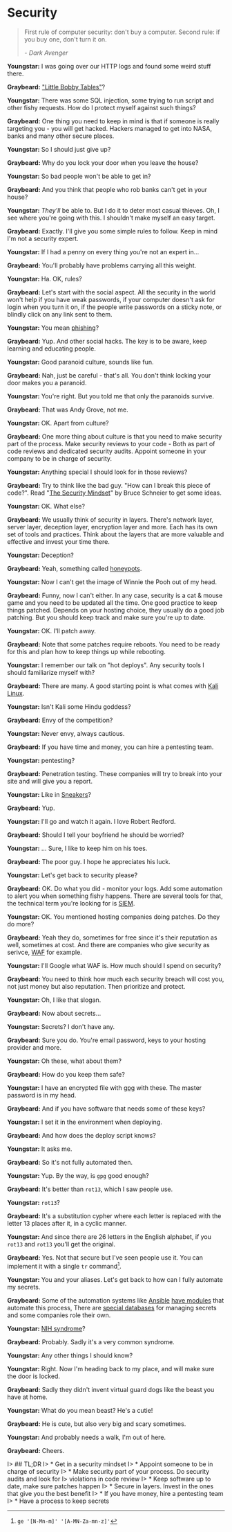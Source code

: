 # Security

> First rule of computer security: don't buy a computer. Second rule: if you buy
> one, don't turn it on.
> 
>    *- Dark Avenger*

**Youngstar:** I was going over our HTTP logs and found some weird stuff there.

**Graybeard:** ["Little Bobby Tables"][xkmom]?

**Youngstar:** There was some SQL injection, some trying to run script and other
fishy requests. How do I protect myself against such things?

**Graybeard:** One thing you need to keep in mind is that if someone is really
targeting you - you will get hacked. Hackers managed to get into NASA, banks and
many other secure places.

**Youngstar:** So I should just give up?

**Graybeard:** Why do you lock your door when you leave the house?

**Youngstar:** So bad people won't be able to get in?

**Graybeard:** And you think that people who rob banks can't get in your house?

**Youngstar:** *They'll* be able to. But I do it to deter most casual thieves.
Oh, I see where you're going with this. I shouldn't make myself an easy target.

**Graybeard:** Exactly. I'll give you some simple rules to follow. Keep in mind
I'm not a security expert.

**Youngstar:** If I had a penny on every thing you're not an expert in...

**Graybeard:** You'll probably have problems carrying all this weight.

**Youngstar:** Ha. OK, rules?

**Graybeard:** Let's start with the social aspect. All the security in the world
won't help if you have weak passwords, if your computer doesn't ask for login when
you turn it on, if the people write passwords on a sticky note, or blindly click
on any link sent to them.

**Youngstar:** You mean [phishing][phishing]?

**Graybeard:** Yup. And other social hacks. The key is to be aware, keep
learning and educating people.

**Youngstar:** Good paranoid culture, sounds like fun.

**Graybeard:** Nah, just be careful - that's all. You don't think locking your
door makes you a paranoid.

**Youngstar:** You're right. But you told me that only the paranoids survive.

**Graybeard:** That was Andy Grove, not me.

**Youngstar:** OK. Apart from culture?

**Graybeard:** One more thing about culture is that you need to make security
part of the process. Make security reviews to your code - Both as part of code
reviews and dedicated security audits. Appoint someone in your company to be in
charge of security.

**Youngstar:** Anything special I should look for in those reviews?

**Graybeard:** Try to think like the bad guy. "How can I break this piece of
code?". Read "[The Security Mindset][mindset]" by Bruce Schneier to get some
ideas.

**Youngstar:** OK. What else?

**Graybeard:** We usually think of security in layers. There's network layer,
server layer, deception layer, encryption layer and more. Each has its own set
of tools and practices. Think about the layers that are more valuable and
effective and invest your time there.

**Youngstar:** Deception?

**Graybeard:** Yeah, something called [honeypots][honey].

**Youngstar:** Now I can't get the image of Winnie the Pooh out of my head.

**Graybeard:** Funny, now I can't either. In any case, security is a cat & mouse
game and you need to be updated all the time. One good practice to keep things
patched. Depends on your hosting choice, they usually do a good job patching. But
you should keep track and make sure you're up to date.

**Youngstar:** OK. I'll patch away.

**Graybeard:** Note that some patches require reboots. You need to be ready for
this and plan how to keep things up while rebooting.

**Youngstar:** I remember our talk on "hot deploys". Any security tools I should
familiarize myself with?

**Graybeard:** There are many. A good starting point is what comes with [Kali
Linux][kali].

**Youngstar:** Isn't Kali some Hindu goddess?

**Graybeard:** Envy of the competition?

**Youngstar:** Never envy, always cautious.

**Graybeard:** If you have time and money, you can hire a pentesting team.

**Youngstar:** pentesting?

**Graybeard:** Penetration testing. These companies will try to break into your
site and will give you a report.

**Youngstar:** Like in [Sneakers][sneakers]?

**Graybeard:** Yup.

**Youngstar:** I'll go and watch it again. I love Robert Redford.

**Graybeard:** Should I tell your boyfriend he should be worried?

**Youngstar:** ... Sure, I like to keep him on his toes.

**Graybeard:** The poor guy. I hope he appreciates his luck.

**Youngstar:** Let's get back to security please?

**Graybeard:** OK. Do what you did - monitor your logs. Add some automation to
alert you when something fishy happens. There are several tools for that, the
technical term you're looking for is [SIEM][siem].

**Youngstar:** OK. You mentioned hosting companies doing patches. Do they do
more?

**Graybeard:** Yeah they do, sometimes for free since it's their reputation as
well, sometimes at cost. And there are companies who give security as serivce,
[WAF][waf] for example.

**Youngstar:** I'll Google what WAF is. How much should I spend on security?

**Graybeard:** You need to think how much each security breach will cost you,
not just money but also reputation. Then prioritize and protect.

**Youngstar:** Oh, I like that slogan.

**Graybeard:** Now about secrets...

**Youngstar:** Secrets? I don't have any.

**Graybeard:** Sure you do. You're email password, keys to your hosting provider
and more.

**Youngstar:** Oh these, what about them?

**Graybeard:** How do you keep them safe?

**Youngstar:** I have an encrypted file with [gpg][gpg] with these. The master
password is in my head.

**Graybeard:** And if you have software that needs some of these keys?

**Youngstar:** I set it in the environment when deploying.

**Graybeard:** And how does the deploy script knows?

**Youngstar:** It asks me.

**Graybeard:** So it's not fully automated then.

**Youngstar:** Yup. By the way, is `gpg` good enough?

**Graybeard:** It's better than `rot13`, which I saw people use.

**Youngstar:** `rot13`?

**Graybeard:** It's a substitution cypher where each letter is replaced with the
letter 13 places after it, in a cyclic manner.

**Youngstar:** And since there are 26 letters in the English alphabet, if you
`rot13` and `rot13` you'll get the original.

**Graybeard:** Yes. Not that secure but I've seen people use it. You can implement it
with a single `tr` command[^tr].

**Youngstar:** You and your aliases. Let's get back to how can I fully automate
my secrets.

**Graybeard:** Some of the automation systems like [Ansible][ansible] [have
modules][avault] that automate this process, There are [special
databases][hvault] for managing secrets and some companies role their own.

**Youngstar:** [NIH syndrome][nih]?

**Graybeard:** Probably. Sadly it's a very common syndrome.

**Youngstar:** Any other things I should know?

**Youngstar:** Right. Now I'm heading back to my place, and will make sure the
door is locked.

**Graybeard:** Sadly they didn't invent virtual guard dogs like the beast you
have at home.

**Youngstar:** What do you mean beast? He's a cutie!

**Graybeard:** He is cute, but also very big and scary sometimes.

**Youngstar:** And probably needs a walk, I'm out of here.

**Graybeard:** Cheers.

I> ## TL;DR
I> * Get in a security mindset
I> * Appoint someone to be in charge of security
I> * Make security part of your process. Do security audits and look for
I>   violations in code review
I> * Keep software up to date, make sure patches happen
I> * Secure in layers. Invest in the ones that give you the best benefit
I> * If you have money, hire a pentesting team
I> * Have a process to keep secrets


[ansible]: https://www.ansible.com/
[avault]: http://docs.ansible.com/ansible/playbooks_vault.html
[cloudflare]: https://www.cloudflare.com
[gpg]: https://www.gnupg.org/
[hvault]: https://www.vaultproject.io/
[kali]: https://www.kali.org/
[mindset]: https://www.schneier.com/blog/archives/2008/03/the_security_mi_1.html
[phishing]: https://en.wikipedia.org/wiki/Phishing
[sneakers]: http://www.imdb.com/title/tt0105435/
[xkmom]: https://xkcd.com/327/
[honey]: https://en.wikipedia.org/wiki/Honeypot_(computing)
[siem]: https://en.wikipedia.org/wiki/Security_information_and_event_management
[waf]: https://www.owasp.org/index.php/Web_Application_Firewall
[nih]: https://en.wikipedia.org/wiki/Not_invented_here

[^tr]: `ge '[N-Mn-m]' '[A-MN-Za-mn-z]'`[^tr2]
[^tr2]: The answer of course is encrypted with `rot13` ☺
